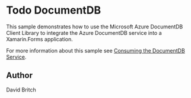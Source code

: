 Todo DocumentDB
===============

This sample demonstrates how to use the Microsoft Azure DocumentDB Client Library to integrate the Azure DocumentDB service into a Xamarin.Forms application.

For more information about this sample see [Consuming the DocumentDB Service](https://developer.xamarin.com/guides/xamarin-forms/cloud-services/documentdb/consuming/).

Author
------

David Britch

